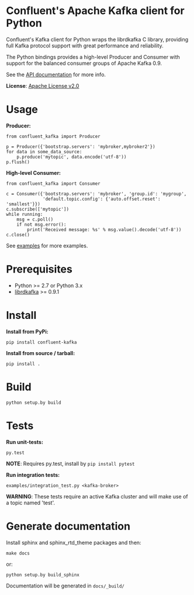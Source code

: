 Confluent's Apache Kafka client for Python
==========================================

Confluent's Kafka client for Python wraps the librdkafka C library, providing
full Kafka protocol support with great performance and reliability.

The Python bindings provides a high-level Producer and Consumer with support
for the balanced consumer groups of Apache Kafka 0.9.

See the [API documentation](http://docs.confluent.io/current/clients/confluent-kafka-python/index.html) for more info.

**License**: [Apache License v2.0](http://www.apache.org/licenses/LICENSE-2.0)


Usage
=====

**Producer:**

    from confluent_kafka import Producer

    p = Producer({'bootstrap.servers': 'mybroker,mybroker2'})
    for data in some_data_source:
        p.produce('mytopic', data.encode('utf-8'))
    p.flush()


**High-level Consumer:**

    from confluent_kafka import Consumer

    c = Consumer({'bootstrap.servers': 'mybroker', 'group.id': 'mygroup',
                  'default.topic.config': {'auto.offset.reset': 'smallest'}})
    c.subscribe(['mytopic'])
    while running:
        msg = c.poll()
        if not msg.error():
            print('Received message: %s' % msg.value().decode('utf-8'))
    c.close()



See [examples](examples) for more examples.



Prerequisites
=============

 * Python >= 2.7 or Python 3.x
 * [librdkafka](https://github.com/edenhill/librdkafka) >= 0.9.1



Install
=======

**Install from PyPi:**

    pip install confluent-kafka


**Install from source / tarball:**

    pip install .


Build
=====

    python setup.by build




Tests
=====


**Run unit-tests:**

    py.test

**NOTE**: Requires py.test, install by `pip install pytest`


**Run integration tests:**

    examples/integration_test.py <kafka-broker>

**WARNING**: These tests require an active Kafka cluster and will make use of a topic named 'test'.




Generate documentation
======================
Install sphinx and sphinx_rtd_theme packages and then:

    make docs

or:

    python setup.by build_sphinx


Documentation will be generated in `docs/_build/`


